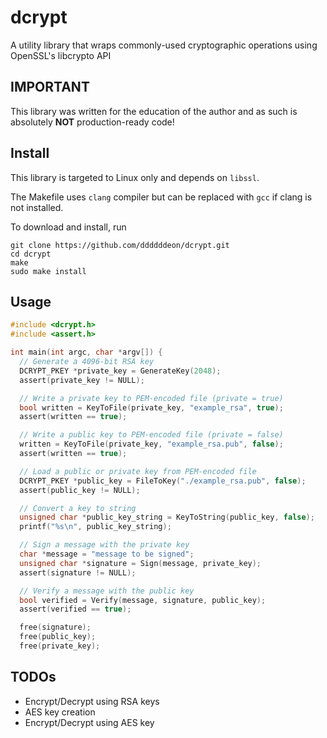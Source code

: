 # dcrypt

A utility library that wraps commonly-used cryptographic operations using OpenSSL's libcrypto API

## IMPORTANT
This library was written for the education of the author and as such is absolutely **NOT** production-ready code!

## Install
This library is targeted to Linux only and depends on `libssl`.

The Makefile uses `clang` compiler but can be replaced with `gcc` if clang is not installed.

To download and install, run

```
git clone https://github.com/ddddddeon/dcrypt.git
cd dcrypt
make
sudo make install
```

## Usage
```c
#include <dcrypt.h>
#include <assert.h>

int main(int argc, char *argv[]) {
  // Generate a 4096-bit RSA key
  DCRYPT_PKEY *private_key = GenerateKey(2048);
  assert(private_key != NULL);

  // Write a private key to PEM-encoded file (private = true)
  bool written = KeyToFile(private_key, "example_rsa", true);
  assert(written == true);

  // Write a public key to PEM-encoded file (private = false)
  written = KeyToFile(private_key, "example_rsa.pub", false);
  assert(written == true);

  // Load a public or private key from PEM-encoded file
  DCRYPT_PKEY *public_key = FileToKey("./example_rsa.pub", false);
  assert(public_key != NULL);

  // Convert a key to string
  unsigned char *public_key_string = KeyToString(public_key, false);
  printf("%s\n", public_key_string);

  // Sign a message with the private key
  char *message = "message to be signed";
  unsigned char *signature = Sign(message, private_key);
  assert(signature != NULL);

  // Verify a message with the public key
  bool verified = Verify(message, signature, public_key);
  assert(verified == true);

  free(signature);
  free(public_key);
  free(private_key);
```

## TODOs
- Encrypt/Decrypt using RSA keys
- AES key creation
- Encrypt/Decrypt using AES key